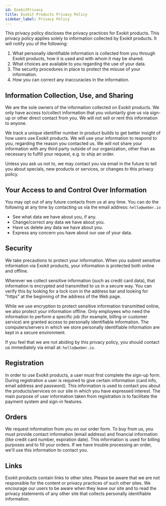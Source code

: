 ```yaml
---
id: ExokitPrivacy
title: Exokit Products Privacy Policy
sidebar_label: Privacy Policy
---
```


This privacy policy discloses the privacy practices for Exokit products. This privacy policy applies solely to information collected by Exokit products. It will notify you of the following:

1. What personally identifiable information is collected from you through Exokit products, how it is used and with whom it may be shared.
2. What choices are available to you regarding the use of your data.
3. The security procedures in place to protect the misuse of your information.
4. How you can correct any inaccuracies in the information.

## Information Collection, Use, and Sharing 
We are the sole owners of the information collected on Exokit products. We only have access to/collect information that you voluntarily give us via sign-up or other direct contact from you. We will not sell or rent this information to anyone.

We track a unique identifier number in product builds to get better insight of how users use Exokit products. We will use your information to respond to you, regarding the reason you contacted us. We will not share your information with any third party outside of our organization, other than as necessary to fulfill your request, e.g. to ship an order.

Unless you ask us not to, we may contact you via email in the future to tell you about specials, new products or services, or changes to this privacy policy.

## Your Access to and Control Over Information 
You may opt out of any future contacts from us at any time. You can do the following at any time by contacting us via the email address: `hello@webmr.io`

- See what data we have about you, if any.
- Change/correct any data we have about you.
- Have us delete any data we have about you.
- Express any concern you have about our use of your data.
## Security 

We take precautions to protect your information. When you submit sensitive information via Exokit products, your information is protected both online and offline.

Wherever we collect sensitive information (such as credit card data), that information is encrypted and transmitted to us in a secure way. You can verify this by looking for a lock icon in the address bar and looking for "https" at the beginning of the address of the Web page.

While we use encryption to protect sensitive information transmitted online, we also protect your information offline. Only employees who need the information to perform a specific job (for example, billing or customer service) are granted access to personally identifiable information. The computers/servers in which we store personally identifiable information are kept in a secure environment.

If you feel that we are not abiding by this privacy policy, you should contact us immediately via email at: `hello@webmr.io`.

## Registration 
In order to use Exokit products, a user must first complete the sign-up form. During registration a user is required to give certain information (card info, email address and password). This information is used to contact you about the products/services on our site in which you have expressed interest. The main purpose of user information taken from registration is to facilitate the payment system and sign-in features. 

## Orders 
We request information from you on our order form. To buy from us, you must provide contact information (email address) and financial information (like credit card number, expiration date). This information is used for billing purposes and to fill your orders. If we have trouble processing an order, we'll use this information to contact you.

## Links 
Exokit products contain links to other sites. Please be aware that we are not responsible for the content or privacy practices of such other sites. We encourage our users to be aware when they leave our site and to read the privacy statements of any other site that collects personally identifiable information.
